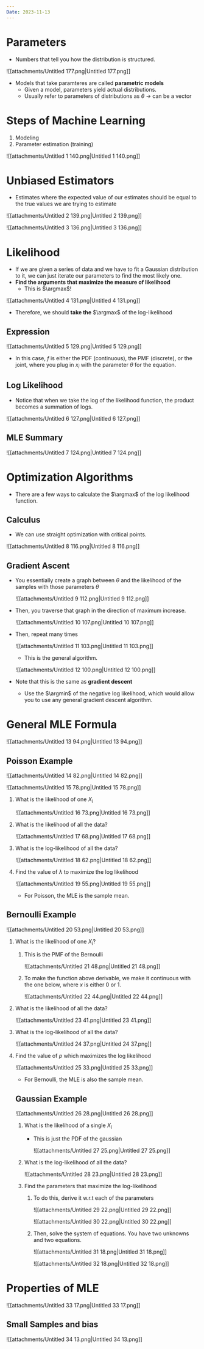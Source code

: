 ```yaml
---
Date: 2023-11-13
---
```

# Parameters

- Numbers that tell you how the distribution is structured.

![[attachments/Untitled 177.png|Untitled 177.png]]

- Models that take paramteres are called **parametric models**
    - Given a model, parameters yield actual distributions.
    - Usually refer to parameters of distributions as $\theta$﻿ → can be a vector

# Steps of Machine Learning

1. Modeling
2. Parameter estimation (training)

![[attachments/Untitled 1 140.png|Untitled 1 140.png]]

# Unbiased Estimators

- Estimates where the expected value of our estimates should be equal to the true values we are trying to estimate

![[attachments/Untitled 2 139.png|Untitled 2 139.png]]

![[attachments/Untitled 3 136.png|Untitled 3 136.png]]

# Likelihood

- If we are given a series of data and we have to fit a Gaussian distribution to it, we can just iterate our parameters to find the most likely one.
- **Find the arguments that maximize the measure of likelihood**
    - This is $\argmax$﻿!

![[attachments/Untitled 4 131.png|Untitled 4 131.png]]

- Therefore, we should **take the** $\argmax$﻿ of the log-likelihood

## Expression

![[attachments/Untitled 5 129.png|Untitled 5 129.png]]

- In this case, $f$﻿ is either the PDF (continuous), the PMF (discrete), or the joint, where you plug in $x_i$﻿ with the parameter $\theta$﻿ for the equation.

## Log Likelihood

- Notice that when we take the log of the likelihood function, the product becomes a summation of logs.

![[attachments/Untitled 6 127.png|Untitled 6 127.png]]

## MLE Summary

![[attachments/Untitled 7 124.png|Untitled 7 124.png]]

# Optimization Algorithms

- There are a few ways to calculate the $\argmax$﻿ of the log likelihood function.

## Calculus

- We can use straight optimization with critical points.

![[attachments/Untitled 8 116.png|Untitled 8 116.png]]

## Gradient Ascent

- You essentially create a graph between $\theta$﻿ and the likelihood of the samples with those parameters $\theta$﻿
    
    ![[attachments/Untitled 9 112.png|Untitled 9 112.png]]
    
- Then, you traverse that graph in the direction of maximum increase.
    
    ![[attachments/Untitled 10 107.png|Untitled 10 107.png]]
    
- Then, repeat many times
    
    ![[attachments/Untitled 11 103.png|Untitled 11 103.png]]
    
    - This is the general algorithm.
    
    ![[attachments/Untitled 12 100.png|Untitled 12 100.png]]
    
- Note that this is the same as **gradient descent**
    - Use the $\argmin$﻿ of the negative log likelihood, which would allow you to use any general gradient descent algorithm.

# General MLE Formula

![[attachments/Untitled 13 94.png|Untitled 13 94.png]]

## Poisson Example

![[attachments/Untitled 14 82.png|Untitled 14 82.png]]

![[attachments/Untitled 15 78.png|Untitled 15 78.png]]

1. What is the likelihood of one $X_i$﻿
    
    ![[attachments/Untitled 16 73.png|Untitled 16 73.png]]
    
2. What is the likelihood of all the data?
    
    ![[attachments/Untitled 17 68.png|Untitled 17 68.png]]
    
3. What is the log-likelihood of all the data?
    
    ![[attachments/Untitled 18 62.png|Untitled 18 62.png]]
    
4. Find the value of $\lambda$﻿ to maximize the log likelihood
    
    ![[attachments/Untitled 19 55.png|Untitled 19 55.png]]
    
    - For Poisson, the MLE is the sample mean.

## Bernoulli Example

![[attachments/Untitled 20 53.png|Untitled 20 53.png]]

1. What is the likelihood of one $X_i$﻿?
    1. This is the PMF of the Bernoulli
        
        ![[attachments/Untitled 21 48.png|Untitled 21 48.png]]
        
    2. To make the function above derivable, we make it continuous with the one below, where $x$﻿ is either $0$﻿ or $1$﻿.
        
        ![[attachments/Untitled 22 44.png|Untitled 22 44.png]]
        
2. What is the likelihood of all the data?
    
    ![[attachments/Untitled 23 41.png|Untitled 23 41.png]]
    
3. What is the log-likelihood of all the data?
    
    ![[attachments/Untitled 24 37.png|Untitled 24 37.png]]
    
4. Find the value of $p$﻿ which maximizes the log likelihood
    
    ![[attachments/Untitled 25 33.png|Untitled 25 33.png]]
    
    - For Bernoulli, the MLE is also the sample mean.
    
    ## Gaussian Example
    
    ![[attachments/Untitled 26 28.png|Untitled 26 28.png]]
    
    1. What is the likelihood of a single $X_i$﻿
        - This is just the PDF of the gaussian
            
            ![[attachments/Untitled 27 25.png|Untitled 27 25.png]]
            
    2. What is the log-likelihood of all the data?
        
        ![[attachments/Untitled 28 23.png|Untitled 28 23.png]]
        
    3. Find the parameters that maximize the log-likelihood
        1. To do this, derive it w.r.t each of the parameters
            
            ![[attachments/Untitled 29 22.png|Untitled 29 22.png]]
            
            ![[attachments/Untitled 30 22.png|Untitled 30 22.png]]
            
        2. Then, solve the system of equations. You have two unknowns and two equations.
            
            ![[attachments/Untitled 31 18.png|Untitled 31 18.png]]
            
            ![[attachments/Untitled 32 18.png|Untitled 32 18.png]]
            

# Properties of MLE

![[attachments/Untitled 33 17.png|Untitled 33 17.png]]

## Small Samples and bias

![[attachments/Untitled 34 13.png|Untitled 34 13.png]]
